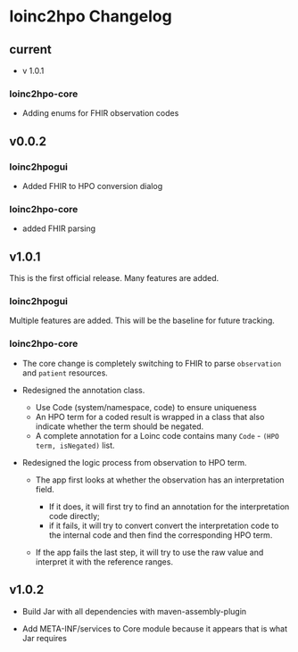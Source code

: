 # loinc2hpo Changelog

## current
* v 1.0.1

### loinc2hpo-core
* Adding enums for FHIR observation codes

## v0.0.2

### loinc2hpogui

* Added FHIR to HPO conversion dialog

### loinc2hpo-core

* added FHIR parsing

## v1.0.1
This is the first official release. Many features are added.

### loinc2hpogui
Multiple features are added. This will be the baseline for future tracking.

### loinc2hpo-core

* The core change is completely switching to FHIR to parse `observation` and `patient` resources. 

* Redesigned the annotation class. 
  - Use Code (system/namespace, code) to ensure uniqueness
  - An HPO term for a coded result is wrapped in a class that also indicate whether the term should be negated.
  - A complete annotation for a Loinc code contains many `Code` - `(HPO term, isNegated)` list. 
  
* Redesigned the logic process from observation to HPO term. 
  - The app first looks at whether the observation has an interpretation field. 
    - If it does, it will first try to find an annotation for the interpretation code directly; 
    - if it fails, it will try to convert convert the interpretation code to the internal code and then find the corresponding HPO term. 
  
  - If the app fails the last step, it will try to use the raw value and interpret it with the reference ranges.  
  
## v1.0.2

* Build Jar with all dependencies with maven-assembly-plugin

* Add META-INF/services to Core module because it appears that is what Jar requires
  



